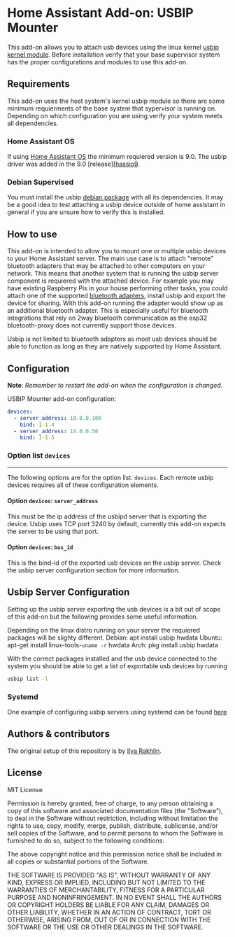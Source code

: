 # Home Assistant Add-on: USBIP Mounter

This add-on allows you to attach usb devices using the linux kernel [usbip kernel module][usbip]. Before installation verify that your base supervisor system has the proper configurations and modules to use this add-on.

## Requirements

This add-on uses the host system's kernel usbip module so there are some minimum requierments of the base system that sypervisor is running on. Depending on which configuration you are using verify your system meets all dependencies.

### Home Assistant OS
If using [Home Assistant OS][hassos] the minimum requiered version is 9.0. The usbip driver was added in the 9.0 [release][[hassio9].

### Debian Supervised
You must install the usbip [debian package][usbip-debian] with all its dependencies. It may be a good idea to test attaching a usbip device outside of home assistant in general if you are unsure how to verify this is installed.
 
## How to use

This add-on is intended to allow you to mount one or multiple usbip devices to your Home Assistant server. The main use case is to attach "remote" bluetooth adapters that may be attached to other computers on your network. This means that another system that is running the usbip server component is requiered with the attached device. For example you may have existing Raspberry Pis in your house performing other tasks, you could attach one of the supported [bluetooth adapters][ha-bluetooth], install usbip and export the device for sharing. With this add-on running the adapter would show up as an additional bluetooth adapter. This is especially useful for bluetooth integrations that rely on 2way bluetooth communication as the esp32 bluetooth-proxy does not currently support those devices.

Usbip is not limited to bluetooth adapters as most usb devices should be able to function as long as they are natively supported by Home Assistant.

## Configuration

**Note**: _Remember to restart the add-on when the configuration is changed._

USBIP Mounter add-on configuration:

```yaml
devices:
  - server_address: 10.0.0.100 
    bind: 1-1.4
  - server_address: 10.0.0.50 
    bind: 1-1.5
```

### Option list `devices`

---
The following options are for the option list: `devices`. Each remote usbip devices requires all of these configuration elements.

#### Option `devices`: `server_address`

This must be the ip address of the usbipd server that is exporting the device. Usbip uses TCP port 3240 by default, currently this add-on expects the server to be using that port.

#### Option `devices`: `bus_id`

This is the bind-id of the exported usb devices on the usbip server. Check the usbip server configuration section for more information.

## Usbip Server Configuration

Setting up the usbip server exporting the usb devices is a bit out of scope of this add-on but the following provides some useful information.

Depending on the linux distro running on your server the requiered packages will be slighty different.
Debian: apt install usbip hwdata
Ubuntu: apt-get install linux-tools-`uname -r` hwdata
Arch: pkg install usbip hwdata

With the correct packages installed and the usb device connected to the system you should be able to get a list of exportable usb devices by running
```bash
usbip list -l
```

### Systemd

One example of configuring usbip servers using systemd can be found [here][usbip-systemd]


## Authors & contributors

The original setup of this repository is by [Ilya Rakhlin][irakhlin].

## License

MIT License

Permission is hereby granted, free of charge, to any person obtaining a copy
of this software and associated documentation files (the "Software"), to deal
in the Software without restriction, including without limitation the rights
to use, copy, modify, merge, publish, distribute, sublicense, and/or sell
copies of the Software, and to permit persons to whom the Software is
furnished to do so, subject to the following conditions:

The above copyright notice and this permission notice shall be included in all
copies or substantial portions of the Software.

THE SOFTWARE IS PROVIDED "AS IS", WITHOUT WARRANTY OF ANY KIND, EXPRESS OR
IMPLIED, INCLUDING BUT NOT LIMITED TO THE WARRANTIES OF MERCHANTABILITY,
FITNESS FOR A PARTICULAR PURPOSE AND NONINFRINGEMENT. IN NO EVENT SHALL THE
AUTHORS OR COPYRIGHT HOLDERS BE LIABLE FOR ANY CLAIM, DAMAGES OR OTHER
LIABILITY, WHETHER IN AN ACTION OF CONTRACT, TORT OR OTHERWISE, ARISING FROM,
OUT OF OR IN CONNECTION WITH THE SOFTWARE OR THE USE OR OTHER DEALINGS IN THE
SOFTWARE.

[usbip]: https://docs.kernel.org/usb/usbip_protocol.html
[usbip-debian]: https://packages.debian.org/buster/usbip
[irakhlin]: https://github.com/irakhlin
[hassos]: https://github.com/home-assistant/operating-system
[hassio9]: https://github.com/home-assistant/operating-system/releases/tag/9.0
[usbip-howto]: https://wiki.archlinux.org/title/USB/IP
[ha-bluetooth]: https://www.home-assistant.io/integrations/bluetooth/
[usbip-systemd]: https://github.com/furbrain/systemd-usbip
